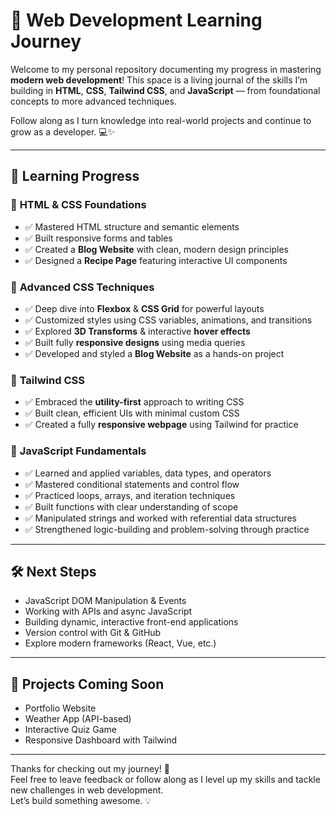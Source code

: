 # 🚀 **Web Development Learning Journey**

Welcome to my personal repository documenting my progress in mastering **modern web development**! This space is a living journal of the skills I’m building in **HTML**, **CSS**, **Tailwind CSS**, and **JavaScript** — from foundational concepts to more advanced techniques.  

Follow along as I turn knowledge into real-world projects and continue to grow as a developer. 💻✨

---

## 📘 **Learning Progress**

### 🔹 **HTML & CSS Foundations**
- ✅ Mastered HTML structure and semantic elements  
- ✅ Built responsive forms and tables  
- ✅ Created a **Blog Website** with clean, modern design principles  
- ✅ Designed a **Recipe Page** featuring interactive UI components  

### 🔹 **Advanced CSS Techniques**
- ✅ Deep dive into **Flexbox** & **CSS Grid** for powerful layouts  
- ✅ Customized styles using CSS variables, animations, and transitions  
- ✅ Explored **3D Transforms** & interactive **hover effects**  
- ✅ Built fully **responsive designs** using media queries  
- ✅ Developed and styled a **Blog Website** as a hands-on project  

### 🔹 **Tailwind CSS**
- ✅ Embraced the **utility-first** approach to writing CSS  
- ✅ Built clean, efficient UIs with minimal custom CSS  
- ✅ Created a fully **responsive webpage** using Tailwind for practice  

### 🔹 **JavaScript Fundamentals**
- ✅ Learned and applied variables, data types, and operators  
- ✅ Mastered conditional statements and control flow  
- ✅ Practiced loops, arrays, and iteration techniques  
- ✅ Built functions with clear understanding of scope  
- ✅ Manipulated strings and worked with referential data structures  
- ✅ Strengthened logic-building and problem-solving through practice  

---

## 🛠️ **Next Steps**
- JavaScript DOM Manipulation & Events  
- Working with APIs and async JavaScript  
- Building dynamic, interactive front-end applications  
- Version control with Git & GitHub  
- Explore modern frameworks (React, Vue, etc.)

---

## 📂 **Projects Coming Soon**
- Portfolio Website  
- Weather App (API-based)  
- Interactive Quiz Game  
- Responsive Dashboard with Tailwind  

---

Thanks for checking out my journey! 🚀  
Feel free to leave feedback or follow along as I level up my skills and tackle new challenges in web development.  
Let’s build something awesome. 💡
